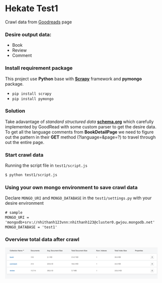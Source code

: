 # Hekate Test1
Crawl data from [Goodreads](https://www.goodreads.com/book/show/10925109-cho-t-i-xin-m-t-v-i-tu-i-th) page
### Desire output data:
  - Book
  - Review
  - Comment

### Install requirement package
This project use **Python** base with [**Scrapy**](https://docs.scrapy.org/en/latest/) framework and **pymongo** package.
- `pip install scrapy`
- `pip install pymongo`


### Solution

Take adavantage of *standard structured data* [**schema.org**](https://schema.org/) which carefully implemented by GoodRead with some custom parser to get the desire data.
To get all the language comments from **BookDetailPage** we need to figure out the pattern in their **GET** method (?language=&page=?) to travel through out the entire page. 

### Start crawl data

Running the script file in `test1/script.js`

```sh
$ python test1/script.js
```

### Using your own mongo environment to save crawl data
Declare `MONGO_URI` and `MONGO_DATABASE` in the `test1/settings.py` with your desire environment

```
# sample
MONGO_URI = 'mongodb+srv://nhithanh123vnn:nhithanh123@cluster0.gwjou.mongodb.net'
MONGO_DATABASE = 'test1'
```

### Overview total data after crawl
![alt text](https://raw.githubusercontent.com/nhithanh1998/Test1_Hekate/master/overview.png "Logo Title Text 1")
